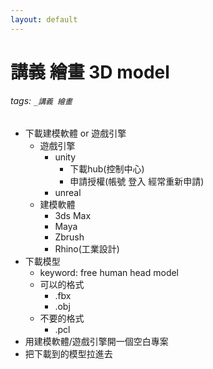 ```yaml
---
layout: default
---
```


# 講義 繪畫  3D model

###### tags: `_講義 繪畫`

* 下載建模軟體 or 遊戲引擎
  * 遊戲引擎
    * unity
      * 下載hub(控制中心)
      * 申請授權(帳號 登入 經常重新申請)
    * unreal
  * 建模軟體
    * 3ds Max
    * Maya
    * Zbrush
    * Rhino(工業設計)
* 下載模型
  * keyword: free human head model
  * 可以的格式
    * .fbx
    * .obj
  * 不要的格式
    * .pcl
* 用建模軟體/遊戲引擎開一個空白專案
* 把下載到的模型拉進去
